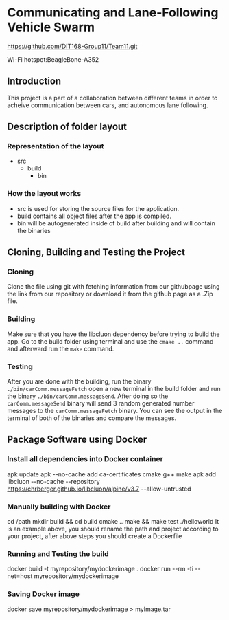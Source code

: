 # Communicating and Lane-Following Vehicle Swarm
https://github.com/DIT168-Group11/Team11.git

Wi-Fi hotspot:BeagleBone-A352

## Introduction
This project is a part of a collaboration between different teams in order to acheive communication between cars, and autonomous lane following.

## Description of folder layout

  ### Representation of the layout
  - src 
    - build
      - bin

  ### How the layout works
  - src is used for storing the source files for the application.
  - build contains all object files after the app is compiled.
  - bin will be autogenerated inside of build after building and will contain the binaries

## Cloning, Building and Testing the Project

### Cloning
Clone the file using git with fetching information from our githubpage using the link from our repository or download it from the github page as a .Zip file. 

### Building
Make sure that you have the [libcluon](https://github.com/chrberger/libcluon) dependency before trying to build the app.
Go to the build folder using terminal and use the `cmake ..` command and afterward run the `make` command.

### Testing
After you are done with the building, run the binary `./bin/carComm.messageFetch` open a new terminal in the build folder and run the binary `./bin/carComm.messageSend`. After doing so the `carComm.messageSend` binary will send 3 random generated number messages to the `carComm.messageFetch` binary. You can see the output in the terminal of both of the binaries and compare the messages.

## Package Software using Docker

### Install all dependencies into Docker container
apk update
apk --no-cache add ca-certificates cmake g++ make
apk add libcluon --no-cache --repository https://chrberger.github.io/libcluon/alpine/v3.7 --allow-untrusted

### Manually building with Docker
cd /path
mkdir build && cd build
cmake ..
make && make test
./helloworld 
It is an example above, you should rename the path and project according to your project, after above steps you should create a Dockerfile

### Running and Testing the build 
docker build -t myrepository/mydockerimage .
docker run --rm -ti --net=host myrepository/mydockerimage

### Saving Docker image
docker save myrepository/mydockerimage > myImage.tar
